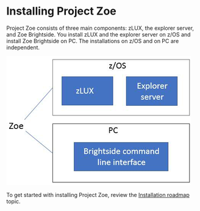 # Installing Project Zoe

Project Zoe consists of three main components: zLUX, the explorer server, and Zoe Brightside. You install zLUX and the explorer server on z/OS and install Zoe Brightside on PC. The installations on z/OS and on PC are independent.

![Zoe installation overview](../images/common/zoe-install-location.jpg)

To get started with installing Project Zoe, review the [Installation roadmap](installroadmap.md) topic.
